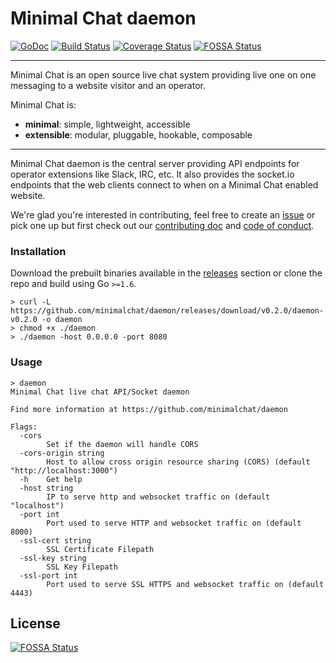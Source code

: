 # Minimal Chat daemon

[![GoDoc](https://godoc.org/github.com/minimalchat/daemon?status.svg)](https://godoc.org/github.com/minimalchat/daemon)
[![Build Status](https://travis-ci.org/minimalchat/daemon.svg?branch=master)](https://travis-ci.org/minimalchat/daemon)
[![Coverage Status](https://coveralls.io/repos/github/minimalchat/daemon/badge.svg?branch=master)](https://coveralls.io/github/minimalchat/daemon?branch=master)
[![FOSSA Status](https://app.fossa.io/api/projects/git%2Bgithub.com%2Fminimalchat%2Fdaemon.svg?type=shield)](https://app.fossa.io/projects/git%2Bgithub.com%2Fminimalchat%2Fdaemon?ref=badge_shield)

---

Minimal Chat is an open source live chat system providing live one on one messaging to a website visitor and an operator.

Minimal Chat is:
-   **minimal**: simple, lightweight, accessible
-   **extensible**: modular, pluggable, hookable, composable 

---

Minimal Chat daemon is the central server providing API endpoints for operator extensions like Slack, IRC, etc. It also provides the socket.io endpoints that the web clients connect to when on a Minimal Chat enabled website.

We're glad you're interested in contributing, feel free to create an [issue](https://github.com/minimalchat/daemon/issues/new) or pick one up but first check out our [contributing doc](https://github.com/minimalchat/daemon/blob/master/CONTRIBUTING.md) and [code of conduct](https://github.com/minimalchat/daemon/blob/master/CODE_OF_CONDUCT.md).


### Installation

Download the prebuilt binaries available in the [releases](https://github.com/minimalchat/daemon/releases) section or clone the repo and build using Go `>=1.6`.

```
> curl -L https://github.com/minimalchat/daemon/releases/download/v0.2.0/daemon-v0.2.0 -o daemon
> chmod +x ./daemon
> ./daemon -host 0.0.0.0 -port 8080
```

### Usage

```
> daemon
Minimal Chat live chat API/Socket daemon

Find more information at https://github.com/minimalchat/daemon

Flags:
  -cors
    	Set if the daemon will handle CORS
  -cors-origin string
    	Host to allow cross origin resource sharing (CORS) (default "http://localhost:3000")
  -h	Get help
  -host string
    	IP to serve http and websocket traffic on (default "localhost")
  -port int
    	Port used to serve HTTP and websocket traffic on (default 8000)
  -ssl-cert string
    	SSL Certificate Filepath
  -ssl-key string
    	SSL Key Filepath
  -ssl-port int
    	Port used to serve SSL HTTPS and websocket traffic on (default 4443)

```


## License
[![FOSSA Status](https://app.fossa.io/api/projects/git%2Bgithub.com%2Fminimalchat%2Fdaemon.svg?type=large)](https://app.fossa.io/projects/git%2Bgithub.com%2Fminimalchat%2Fdaemon?ref=badge_large)